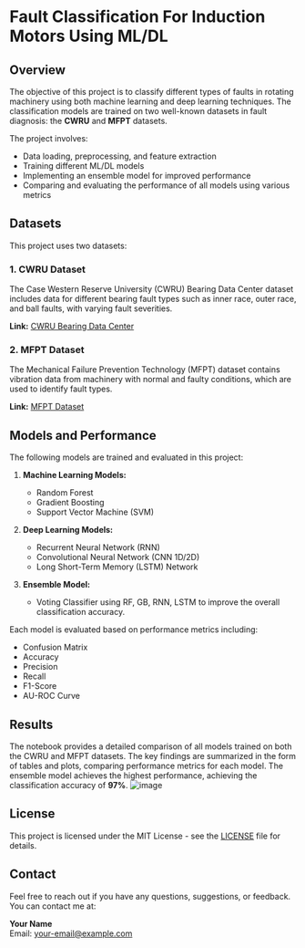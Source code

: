 # Fault Classification For Induction Motors Using ML/DL

## Overview

The objective of this project is to classify different types of faults in rotating machinery using both machine learning and deep learning techniques. The classification models are trained on two well-known datasets in fault diagnosis: the **CWRU** and **MFPT** datasets. 

The project involves:
- Data loading, preprocessing, and feature extraction
- Training different ML/DL models
- Implementing an ensemble model for improved performance
- Comparing and evaluating the performance of all models using various metrics

## Datasets

This project uses two datasets:

### 1. **CWRU Dataset**
   The Case Western Reserve University (CWRU) Bearing Data Center dataset includes data for different bearing fault types such as inner race, outer race, and ball faults, with varying fault severities.

   **Link:** [CWRU Bearing Data Center](https://engineering.case.edu/bearingdatacenter/download-data-file)

### 2. **MFPT Dataset**
   The Mechanical Failure Prevention Technology (MFPT) dataset contains vibration data from machinery with normal and faulty conditions, which are used to identify fault types.

   **Link:** [MFPT Dataset](https://www.mfpt.org/fault-data-sets/)

## Models and Performance

The following models are trained and evaluated in this project:

1. **Machine Learning Models:**
   - Random Forest
   - Gradient Boosting
   - Support Vector Machine (SVM)

2. **Deep Learning Models:**
   - Recurrent Neural Network (RNN)
   - Convolutional Neural Network (CNN 1D/2D)
   - Long Short-Term Memory (LSTM) Network

4. **Ensemble Model:**
   - Voting Classifier using RF, GB, RNN, LSTM to improve the overall classification accuracy.

Each model is evaluated based on performance metrics including:
- Confusion Matrix
- Accuracy
- Precision
- Recall
- F1-Score
- AU-ROC Curve

## Results

The notebook provides a detailed comparison of all models trained on both the CWRU and MFPT datasets. The key findings are summarized in the form of tables and plots, comparing performance metrics for each model. The ensemble model achieves the highest performance, achieving the classification accuracy of **97%**.
![image](https://github.com/user-attachments/assets/7b5069ac-6e4b-41e5-89c4-91f5b4e99195)

## License

This project is licensed under the MIT License - see the [LICENSE](LICENSE) file for details.

## Contact

Feel free to reach out if you have any questions, suggestions, or feedback. You can contact me at:

**Your Name**  
Email: [your-email@example.com](mailto:your-email@example.com)
